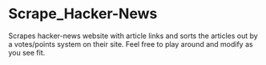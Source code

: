 # Scrape_Hacker-News
Scrapes hacker-news website with article links and sorts the articles out by a votes/points system on their site.
Feel free to play around and modify as you see fit.
